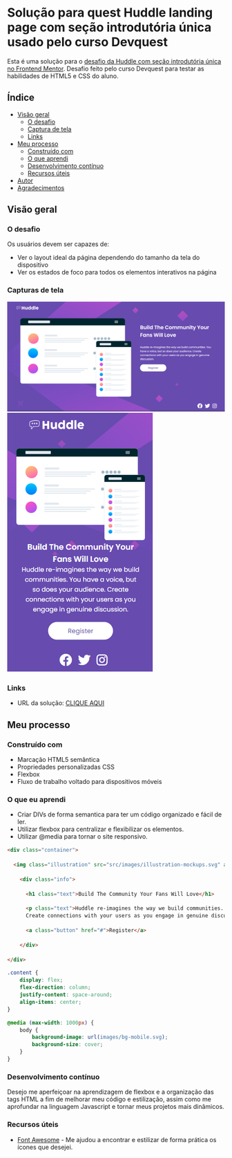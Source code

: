 # Solução para quest Huddle landing page com seção introdutória única usado pelo curso Devquest


Esta é uma solução para o [desafio da Huddle com seção introdutória única no Frontend Mentor](https://www.frontendmentor.io/challenges/huddle-landing-page-with-a-single-introductory-section-B_2Wvxgi0). Desafio feito pelo curso Devquest para testar as habilidades de HTML5 e CSS do aluno.

## Índice

- [Visão geral](#visão-geral)
   - [O desafio](#o-desafio)
   - [Captura de tela](#captura-de-tela)
   - [Links](#links)
- [Meu processo](#meu-processo)
   - [Construído com](#construído-com)
   - [O que aprendi](#o-que-aprendi)
   - [Desenvolvimento contínuo](#desenvolvimento-contínuo)
   - [Recursos úteis](#useful-resources)
- [Autor](#autor)
- [Agradecimentos](#agradecimentos)

## Visão geral

### O desafio

Os usuários devem ser capazes de:

- Ver o layout ideal da página dependendo do tamanho da tela do dispositivo
- Ver os estados de foco para todos os elementos interativos na página

### Capturas de tela

![](src/images/Captura-de-tela-desktop.png)
![](src/images/Captura-de-tela-mobile.png)

### Links

- URL da solução: [CLIQUE AQUI](https://lucas-madeira78.github.io/Projetos-e-quests/)

## Meu processo

### Construído com

- Marcação HTML5 semântica
- Propriedades personalizadas CSS
- Flexbox
- Fluxo de trabalho voltado para dispositivos móveis

### O que eu aprendi

* Criar DIVs de forma semantica para ter um código organizado e fácil de ler.
* Utilizar flexbox para centralizar e flexibilizar os elementos.
* Utilizar @media para tornar o site responsivo.

```html
<div class="container">

  <img class="illustration" src="src/images/illustration-mockups.svg" alt="illustration">

    <div class="info">

      <h1 class="text">Build The Community Your Fans Will Love</h1>

      <p class="text">Huddle re-imagines the way we build communities. You have a voice, but so does your audience. 
      Create connections with your users as you engage in genuine discussion.</p>

      <a class="button" href="#">Register</a>
      
    </div>

</div>
```
```css
.content {
    display: flex;
    flex-direction: column;
    justify-content: space-around;
    align-items: center;
}
```
```css
@media (max-width: 1000px) {
    body {
        background-image: url(images/bg-mobile.svg);
        background-size: cover;
    }
}
```

### Desenvolvimento contínuo

Desejo me aperfeiçoar na aprendizagem de flexbox e a organização das tags HTML a fim de melhorar meu código e estilização, assim como me aprofundar na linguagem Javascript e tornar meus projetos mais dinâmicos.

### Recursos úteis

- [Font Awesome](https://fontawesome.com) - Me ajudou a encontrar e estilizar de forma prática os ícones que desejei.
